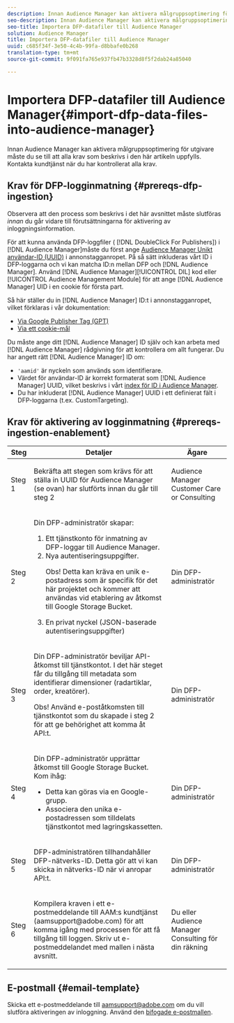 ```yaml
---
description: Innan Audience Manager kan aktivera målgruppsoptimering för utgivare måste du se till att alla krav som beskrivs i den här artikeln uppfylls. Kontakta kundtjänst när du har kontrollerat alla krav.
seo-description: Innan Audience Manager kan aktivera målgruppsoptimering för utgivare måste du se till att alla krav som beskrivs i den här artikeln uppfylls. Kontakta kundtjänst när du har kontrollerat alla krav.
seo-title: Importera DFP-datafiler till Audience Manager
solution: Audience Manager
title: Importera DFP-datafiler till Audience Manager
uuid: c685f34f-3e50-4c4b-99fa-d8bbafe0b268
translation-type: tm+mt
source-git-commit: 9f091fa765e937fb47b3328d8f5f2dab24a85040

---
```



# Importera DFP-datafiler till Audience Manager{#import-dfp-data-files-into-audience-manager}

Innan Audience Manager kan aktivera målgruppsoptimering för utgivare måste du se till att alla krav som beskrivs i den här artikeln uppfylls. Kontakta kundtjänst när du har kontrollerat alla krav.

## Krav för DFP-logginmatning {#prereqs-dfp-ingestion}

Observera att den process som beskrivs i det här avsnittet måste slutföras *innan* du går vidare till förutsättningarna för aktivering av inloggningsinformation.

För att kunna använda DFP-loggfiler ( [!DNL DoubleClick For Publishers]) i [!DNL Audience Manager]måste du först ange [Audience Manager Unikt användar-ID (UUID)](../../../reference/ids-in-aam.md) i annonstagganropet. På så sätt inkluderas vårt ID i DFP-loggarna och vi kan matcha ID:n mellan DFP och [!DNL Audience Manager]. Använd [!DNL Audience Manager][!UICONTROL DIL] kod eller [!UICONTROL Audience Management Module] för att ange [!DNL Audience Manager] UID i en cookie för första part.

Så här ställer du in [!DNL Audience Manager] ID:t i annonstagganropet, vilket förklaras i vår dokumentation:

* [Via Google Publisher Tag (GPT)](../../../integration/gpt-aam-destination/gpt-aam-modify-api.md)
* [Via ett cookie-mål](../../../integration/gpt-aam-destination/gpt-aam-create-destination.md)

Du måste ange ditt [!DNL Audience Manager] ID själv och kan arbeta med [!DNL Audience Manager] rådgivning för att kontrollera om allt fungerar. Du har angett rätt [!DNL Audience Manager] ID om:

* `'aamid'` är nyckeln som används som identifierare.
* Värdet för användar-ID är korrekt formaterat som [!DNL Audience Manager] UUID, vilket beskrivs i vårt [index för ID i Audience Manager](../../../reference/ids-in-aam.md).
* Du har inkluderat [!DNL Audience Manager] UUID i ett definierat fält i DFP-loggarna (t.ex. CustomTargeting).

## Krav för aktivering av logginmatning {#prereqs-ingestion-enablement}

<table id="table_C980A9F9B0FB4157B4908A64768B1571"> 
 <thead> 
  <tr> 
   <th colname="col1" class="entry"> Steg </th> 
   <th colname="col2" class="entry"> Detaljer </th> 
   <th colname="col3" class="entry"> Ägare </th> 
  </tr> 
 </thead>
 <tbody> 
  <tr> 
   <td colname="col1"> <p>Steg 1 </p> </td> 
   <td colname="col2"> <p>Bekräfta att stegen som krävs för att ställa in UUID för <span class="keyword"> Audience Manager</span> (se ovan) har slutförts innan du går till steg 2 </p> </td> 
   <td colname="col3"> <p><span class="keyword"> Audience Manager</span> Customer Care or Consulting </p> </td> 
  </tr> 
  <tr> 
   <td colname="col1"> <p>Steg 2 </p> </td> 
   <td colname="col2"> <p>Din DFP-administratör skapar: </p> <p> 
     <ol id="ol_FCFA9B11CFF948A488DF9CB298FC04C4"> 
      <li id="li_BC946EDCC3324578AEB64EDDA55B5ACA">Ett tjänstkonto för inmatning av DFP-loggar till <span class="keyword"> Audience Manager</span>. </li> 
      <li id="li_6B2FC7D73A3246419E55C004E17ACA25">Nya autentiseringsuppgifter. <p>Obs!  Detta kan kräva en unik e-postadress som är specifik för det här projektet och kommer att användas vid etablering av åtkomst till Google Storage Bucket. </p> </li> 
      <li id="li_95444B9FD1B34659A9634814B262A681">En privat nyckel (JSON-baserade autentiseringsuppgifter) </li> 
     </ol> </p> </td> 
   <td colname="col3"> <p>Din DFP-administratör </p> </td> 
  </tr> 
  <tr> 
   <td colname="col1"> <p>Steg 3 </p> </td> 
   <td colname="col2"> <p>Din DFP-administratör beviljar API-åtkomst till tjänstkontot. I det här steget får du tillgång till metadata som identifierar dimensioner (radartiklar, order, kreatörer). <p>Obs!  Använd e-poståtkomsten till tjänstkontot som du skapade i steg 2 för att ge behörighet att komma åt API:t. </p> </p> </td> 
   <td colname="col3"> <p>Din DFP-administratör </p> </td> 
  </tr> 
  <tr> 
   <td colname="col1"> <p>Steg 4 </p> </td> 
   <td colname="col2"> <p>Din DFP-administratör upprättar åtkomst till Google Storage Bucket. Kom ihåg: </p> <p> 
     <ul id="ul_3E8DCC73454243D998BD9024D0966A4E"> 
      <li id="li_3691DBD28006412288458175F75873C6">Detta kan göras via en Google-grupp. </li> 
      <li id="li_4774806B263245CEAAAB89BD2AA7F23F">Associera den unika e-postadressen som tilldelats tjänstkontot med lagringskassetten. </li> 
     </ul> </p> </td> 
   <td colname="col3"> <p>Din DFP-administratör </p> </td> 
  </tr> 
  <tr> 
   <td colname="col1"> <p>Steg 5 </p> </td> 
   <td colname="col2"> <p>DFP-administratören tillhandahåller DFP-nätverks-ID. Detta gör att vi kan skicka in nätverks-ID när vi anropar API:t. </p> </td> 
   <td colname="col3"> <p>Din DFP-administratör </p> </td> 
  </tr> 
  <tr> 
   <td colname="col1"> <p>Steg 6 </p> </td> 
   <td colname="col2"> <p>Kompilera kraven i ett e-postmeddelande till AAM:s kundtjänst (aamsupport@adobe.com) för att komma igång med processen för att få tillgång till loggen. Skriv ut e-postmeddelandet med mallen i nästa avsnitt. </p> </td> 
   <td colname="col3"> <p>Du eller <span class="keyword"> Audience Manager</span> Consulting för din räkning </p> </td> 
  </tr> 
 </tbody> 
</table>

## E-postmall {#email-template}

Skicka ett e-postmeddelande till aamsupport@adobe.com om du vill slutföra aktiveringen av inloggning. Använd den [bifogade e-postmallen](assets/enable_dfp_ingestion.txt).
